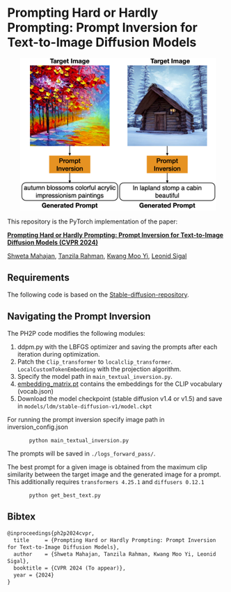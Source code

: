 # Prompting Hard or Hardly Prompting: Prompt Inversion for Text-to-Image Diffusion Models


<p align="center">
  <img width="450" height="350" src="./assets/teaser.png" hspace="30">
</p>

This repository is the PyTorch implementation of the paper:

[**Prompting Hard or Hardly Prompting: Prompt Inversion for Text-to-Image Diffusion Models (CVPR 2024)**](https://arxiv.org/abs/2312.12416)

[Shweta Mahajan](https://s-mahajan.github.io/), [Tanzila Rahman](https://sites.google.com/view/tanzila-rahman/home), [Kwang Moo Yi](https://www.cs.ubc.ca/~kmyi/), [Leonid Sigal](https://www.cs.ubc.ca/~lsigal/)


## Requirements
The following code is based on the [Stable-diffusion-repository](https://github.com/CompVis/stable-diffusion).


## Navigating the Prompt Inversion
The PH2P code modifies the following modules:
1. ddpm.py with the LBFGS optimizer and saving the prompts after each iteration during optimization.
2. Patch the ```Clip_transformer``` to ```localclip_transformer```. ```LocalCustomTokenEmbedding``` with the projection algorithm.
3. Specify the model path in ```main_textual_inversion.py```.
4. [embedding_matrix.pt](https://drive.google.com/file/d/1zzTZUsNBilHpi-1rEOoaj6fUqZ0sUCeE/view?usp=drive_link) contains the embeddings for the CLIP vocabulary (vocab.json)
5. Download the model checkpoint (stable diffusion v1.4 or v1.5) and save in ```models/ldm/stable-diffusion-v1/model.ckpt```


For running the prompt inversion specify image path in inversion_config.json
 ```
		python main_textual_inversion.py
 ```
The prompts will be saved in ```./logs_forward_pass/```.

The best prompt for a given image is obtained from the maximum clip similarity between the target image and the generated image for a prompt.
This additionally requires ```transformers 4.25.1``` and ```diffusers 0.12.1```
 
 ```
		python get_best_text.py
 ```

## Bibtex

	@inproceedings{ph2p2024cvpr,
	  title     = {Prompting Hard or Hardly Prompting: Prompt Inversion for Text-to-Image Diffusion Models},
	  author    = {Shweta Mahajan, Tanzila Rahman, Kwang Moo Yi, Leonid Sigal},
	  booktitle = {CVPR 2024 (To appear)},
	  year = {2024}
	}
